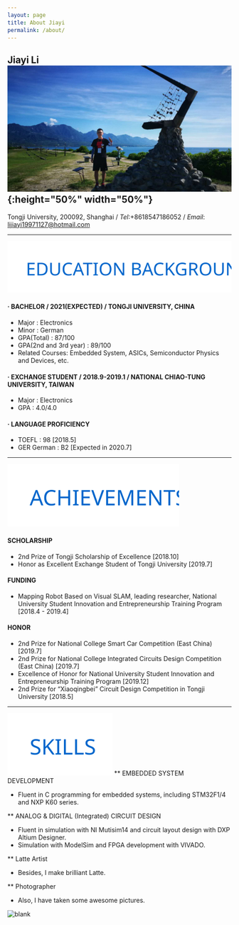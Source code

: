 ```yaml
---
layout: page
title: About Jiayi
permalink: /about/
---
```


## Jiayi Li ![jiayi_pic](/assets/img/jiayi_pic.jpg){:height="50%" width="50%"}

Tongji University, 200092, Shanghai / *Tel*:+8618547186052 / *Email*: lijiayi19971127@hotmail.com

---

![Education_Background](/static/posts/About_Edu_BG.svg)

####    · BACHELOR / 2021(EXPECTED) / TONGJI UNIVERSITY, CHINA

- Major  : Electronics
- Minor  : German
- GPA(Total) : 87/100
- GPA(2nd and 3rd year) : 89/100
- Related Courses: Embedded System, ASICs, Semiconductor Physics and Devices, etc.

####    · EXCHANGE STUDENT / 2018.9-2019.1 / NATIONAL CHIAO-TUNG UNIVERSITY, TAIWAN

- Major  : Electronics
- GPA  : 4.0/4.0

####    · LANGUAGE PROFICIENCY

- TOEFL  : 98 [2018.5]
- GER German : B2 [Expected in 2020.7]

---

![Achievements](/static/posts/About_Achievements.svg)

#### SCHOLARSHIP

- 2nd Prize of Tongji Scholarship of Excellence [2018.10]
- Honor as Excellent Exchange Student of Tongji University [2019.7]

#### FUNDING

- Mapping Robot Based on Visual SLAM, leading researcher, National University Student Innovation and Entrepreneurship Training Program [2018.4 - 2019.4]

#### HONOR

- 2nd Prize for National College Smart Car Competition (East China) [2019.7]
- 2nd Prize for National College Integrated Circuits Design Competition (East China) [2019.7]
- Excellence of Honor for National University Student Innovation and Entrepreneurship Training Program [2019.12]
- 2nd Prize for “Xiaoqingbei” Circuit Design Competition in Tongji University [2018.5]

---

![Skills](/static/posts/About_Skills.svg)
** EMBEDDED SYSTEM DEVELOPMENT

- Fluent in C programming for embedded systems, including STM32F1/4 and NXP K60 series.

** ANALOG & DIGITAL (Integrated) CIRCUIT DESIGN

- Fluent in simulation with NI Mutisim14 and circuit layout design with DXP Altium Designer.
- Simulation with ModelSim and FPGA development with VIVADO.

** Latte Artist



* Besides, I make brilliant Latte. 

** Photographer

* Also, I have taken some awesome pictures.

![blank](/assets/img/placeholder.png)

